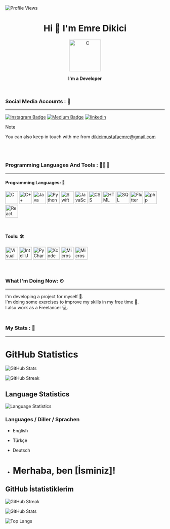  <img src="https://camo.githubusercontent.com/1244a53aa9b7836f0a4f806ea33912bec043c74dbc409448f2beb5dfd4e30749/68747470733a2f2f6b6f6d617265762e636f6d2f67687076632f3f757365726e616d653d6b616469726e6172267374796c653d666c6174" alt="Profile Views" data-canonical-src="https://komarev.com/ghpvc/?username=dikiciemre&amp;style=flat" style="max-width: 100%; align: center;"> 

<h1 align="center">Hi 👋 I'm Emre Dikici </h1> 
<p align="center">
  <img src="https://github.com/dikiciemre/dikiciemre/assets/103147965/f649ae96-d612-4988-b5d4-d8348c3f50cb" alt="C" width="100" height="100"/>
</p>




<p align="center"> <b> I'm a Developer </b>  </p>

<br>

### Social Media Accounts : 💬
<hr>

[![Instagram Badge](https://img.shields.io/badge/-Instagram-C13584?style=flat-quare&labelColor=C13584&logo=instagram&logoColor=white&link=link)](https://instagram.com/dkcemrex?igshid=OGQ5ZDc2ODk2ZA%3D%3D&utm_source=qr) 
[![Medium Badge](https://img.shields.io/badge/-Medium-757575?style=flat-quare&labelColor=757575&logo=Medium&logoColor=white&link=link)](https://medium.com/@dikiciemre) 
[![linkedin](https://img.shields.io/badge/Linkedin-000000?style=for-the-badge&logo=Linkedin&logoColor=white)](https://www.linkedin.com/in/mustafa-emre-dikici-94a103250/)

>[!NOTE]
>You can also keep in touch with me from dikicimustafaemre@gmail.com

<!--
**dikiciemre/dikiciemre** is a ✨ _special_ ✨ repository because its `README.md` (this file) appears on your GitHub profile.
- 🔭 I’m currently working on ...
- 🌱 I’m currently learning ...
- 👯 I’m looking to collaborate on ...
- 🤔 I’m looking for help with ...
- 💬 Ask me about ...
- 📫 How to reach me: ...
- 😄 Pronouns: ...
- ⚡ Fun fact: ...
-->

<br>
<br>


### Programming Languages And Tools : 👨🏼‍💻
<hr>
<h4>Programming Languages: 🚨</h4>
<p>
<img src="https://img.icons8.com/color/48/000000/c-programming.png" alt="C" width="40" height="40"/>
<img src="https://img.icons8.com/color/48/000000/c-plus-plus-logo.png" alt="C++" width="40" height="40"/>
<img src="https://img.icons8.com/color/48/000000/java-coffee-cup-logo.png" alt="Java" width="40" height="40"/>
<img src="https://img.icons8.com/color/48/000000/python.png" alt="Python" width="40" height="40"/>
<img src="https://img.icons8.com/color/48/000000/swift.png" alt="Swift" width="40" height="40"/>
<img src="https://img.icons8.com/color/48/000000/javascript.png" alt="JavaScript" width="40" height="40"/>
<img src="https://img.icons8.com/color/48/000000/css3.png" alt="CSS" width="40" height="40"/>
<img src="https://img.icons8.com/color/48/000000/html-5.png" alt="HTML" width="40" height="40"/>
<img src="https://github.com/dikiciemre/dikiciemre/assets/103147965/2d364ff0-06c8-4f90-a9da-437061906ad4" alt="SQL" width="40" height="40"/>
<img src="https://github.com/dikiciemre/dikiciemre/assets/103147965/be49b962-0a85-4672-a364-43d294ec1a38" alt="Flutter" width="40" height="40"/>
<img src="https://github.com/dikiciemre/dikiciemre/assets/103147965/e1500692-4a77-4d25-9832-15cd7b77bf2b" alt="php" width="40" height="40"/>
<img src="https://github.com/dikiciemre/dikiciemre/assets/103147965/d26f2747-516b-469d-bd4e-9cc83358e591" alt="React" width="40" height="40"/>
</p>



<br>

<h4> Tools: 🛠️ </h4>
<p>
<img src="https://img.icons8.com/color/48/000000/visual-studio-code-2019.png" alt="Visual Studio Code" width="40" height="40"/>
<img src="https://img.icons8.com/color/48/000000/intellij-idea.png" alt="IntelliJ IDEA" width="40" height="40"/>
<img src="https://img.icons8.com/color/48/000000/pycharm.png" alt="PyCharm" width="40" height="40"/>
<img src="https://img.icons8.com/color/48/000000/xcode.png" alt="Xcode" width="40" height="40"/>
<img src="https://img.icons8.com/color/48/000000/ms-word.png" alt="Microsoft Word" width="40" height="40"/>
<img src="https://img.icons8.com/color/48/000000/ms-excel.png" alt="Microsoft Excel" width="40" height="40"/>
</p>


<br>


### What I'm Doing Now: ⏲
<hr>
I'm developing a project for myself 🚀. <br>
I'm doing some exercises to improve my skills in my free time 📃. <br>
I also work as a Freelancer 💻.

<br>
<br>

### My Stats : 🤔
<hr>

# GitHub Statistics

![GitHub Stats](https://github-readme-stats.vercel.app/api?username=dikiciemre&show_icons=true&count_private=true&hide=issues,contribs)

![GitHub Streak](https://github-readme-streak-stats.herokuapp.com/?user=dikiciemre)


## Language Statistics

![Language Statistics](https://github-readme-stats.vercel.app/api/top-langs/?username=dikiciemre&layout=compact)

### Languages / Diller / Sprachen
- English
- Türkçe
- Deutsch

- # Merhaba, ben [İsminiz]!

## GitHub İstatistiklerim

![GitHub Streak](https://github-readme-streak-stats.herokuapp.com/?user=dikiciemre)

![GitHub Stats](https://github-readme-stats.vercel.app/api?username=dikiciemre&show_icons=true&theme=radical)

![Top Langs](https://github-readme-stats.vercel.app/api/top-langs/?username=dikiciemre&layout=compact)

